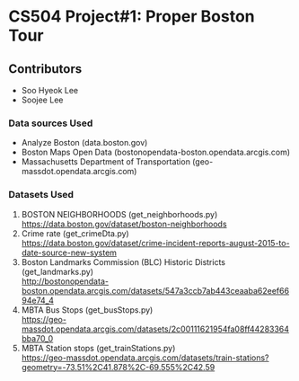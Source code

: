 # CS504 Project#1: Proper Boston Tour

## Contributors
- Soo Hyeok Lee
- Soojee Lee

### Data sources Used
- Analyze Boston (data.boston.gov)
- Boston Maps Open Data (bostonopendata-boston.opendata.arcgis.com)
- Massachusetts Department of Transportation (geo-massdot.opendata.arcgis.com)

### Datasets Used

1. BOSTON NEIGHBORHOODS (get_neighborhoods.py)  
https://data.boston.gov/dataset/boston-neighborhoods
2. Crime rate (get_crimeDta.py)  
https://data.boston.gov/dataset/crime-incident-reports-august-2015-to-date-source-new-system
3. Boston Landmarks Commission (BLC) Historic Districts (get_landmarks.py)   
http://bostonopendata-boston.opendata.arcgis.com/datasets/547a3ccb7ab443ceaaba62eef6694e74_4
4. MBTA Bus Stops (get_busStops.py)  
https://geo-massdot.opendata.arcgis.com/datasets/2c00111621954fa08ff44283364bba70_0
5. MBTA Station stops (get_trainStations.py)  
https://geo-massdot.opendata.arcgis.com/datasets/train-stations?geometry=-73.51%2C41.878%2C-69.555%2C42.59

